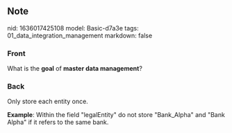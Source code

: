 ## Note
nid: 1636017425108
model: Basic-d7a3e
tags: 01_data_integration_management
markdown: false

### Front
What is the <b>goal</b> of <b>master data management</b>?

### Back
Only store each entity once.
<div>
  <b>Example</b>: Within the field "legalEntity" do not store
  "Bank_Alpha" and "Bank Alpha" if it refers to the same bank.
</div>
